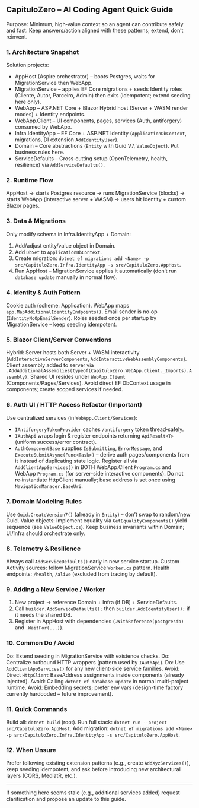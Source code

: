 ## CapituloZero – AI Coding Agent Quick Guide
Purpose: Minimum, high‑value context so an agent can contribute safely and fast. Keep answers/action aligned with these patterns; extend, don’t reinvent.

### 1. Architecture Snapshot
Solution projects:
- AppHost (Aspire orchestrator) – boots Postgres, waits for MigrationService then WebApp.
- MigrationService – applies EF Core migrations + seeds Identity roles (Cliente, Autor, Parceiro, Admin) then exits (idempotent; extend seeding here only).
- WebApp – ASP.NET Core + Blazor Hybrid host (Server + WASM render modes) + Identity endpoints.
- WebApp.Client – UI components, pages, services (Auth, antiforgery) consumed by WebApp.
- Infra.IdentityApp – EF Core + ASP.NET Identity (`ApplicationDbContext`, migrations, DI extension `AddIdentityUser`).
- Domain – Core abstractions (`Entity` with Guid V7, `ValueObject`). Put business rules here.
- ServiceDefaults – Cross‑cutting setup (OpenTelemetry, health, resilience) via `AddServiceDefaults()`.

### 2. Runtime Flow
AppHost → starts Postgres resource → runs MigrationService (blocks) → starts WebApp (interactive server + WASM) → users hit Identity + custom Blazor pages.

### 3. Data & Migrations
Only modify schema in Infra.IdentityApp + Domain:
1. Add/adjust entity/value object in Domain.
2. Add `DbSet` to `ApplicationDbContext`.
3. Create migration: `dotnet ef migrations add <Name> -p src/CapituloZero.Infra.IdentityApp -s src/CapituloZero.AppHost`.
4. Run AppHost – MigrationService applies it automatically (don’t run `database update` manually in normal flow).

### 4. Identity & Auth Pattern
Cookie auth (scheme: Application). WebApp maps `app.MapAdditionalIdentityEndpoints()`.
Email sender is no‑op (`IdentityNoOpEmailSender`).
Roles seeded once per startup by MigrationService – keep seeding idempotent.

### 5. Blazor Client/Server Conventions
Hybrid: Server hosts both Server + WASM interactivity (`AddInteractiveServerComponents`, `AddInteractiveWebAssemblyComponents`).
Client assembly added to server via `.AddAdditionalAssemblies(typeof(CapituloZero.WebApp.Client._Imports).Assembly)`.
Shared UI resides under `WebApp.Client` (Components/Pages/Services). Avoid direct EF DbContext usage in components; create scoped services if needed.

### 6. Auth UI / HTTP Access Refactor (Important)
Use centralized services (in `WebApp.Client/Services`):
- `IAntiforgeryTokenProvider` caches `/antiforgery` token thread‑safely.
- `IAuthApi` wraps login & register endpoints returning `ApiResult<T>` (uniform success/error contract).
- `AuthComponentBase` supplies `IsSubmitting`, `ErrorMessage`, and `ExecuteSubmitAsync(Func<Task>)` – derive auth pages/components from it instead of duplicating state logic.
Register all via `AddClientAppServices()` in BOTH WebApp.Client `Program.cs` and WebApp `Program.cs` (for server-side interactive components). Do not re‑instantiate HttpClient manually; base address is set once using `NavigationManager.BaseUri`.

### 7. Domain Modeling Rules
Use `Guid.CreateVersion7()` (already in `Entity`) – don’t swap to random/new Guid.
Value objects: implement equality via `GetEqualityComponents()` yield sequence (see `ValueObject.cs`).
Keep business invariants within Domain; UI/Infra should orchestrate only.

### 8. Telemetry & Resilience
Always call `AddServiceDefaults()` early in new service startup. Custom Activity sources: follow MigrationService `Worker.cs` pattern.
Health endpoints: `/health`, `/alive` (excluded from tracing by default).

### 9. Adding a New Service / Worker
1. New project → reference Domain + Infra (if DB) + ServiceDefaults.
2. Call `builder.AddServiceDefaults();` then `builder.AddIdentityUser();` if it needs the shared DB.
3. Register in AppHost with dependencies (`.WithReference(postgresdb)` and `.WaitFor(...)`).

### 10. Common Do / Avoid
Do: Extend seeding in MigrationService with existence checks.
Do: Centralize outbound HTTP wrappers (pattern used by `IAuthApi`).
Do: Use `AddClientAppServices()` for any new client-side service families.
Avoid: Direct `HttpClient` BaseAddress assignments inside components (already injected).
Avoid: Calling `dotnet ef database update` in normal multi-project runtime.
Avoid: Embedding secrets; prefer env vars (design-time factory currently hardcoded – future improvement).

### 11. Quick Commands
Build all: `dotnet build` (root).
Run full stack: `dotnet run --project src/CapituloZero.AppHost`.
Add migration: `dotnet ef migrations add <Name> -p src/CapituloZero.Infra.IdentityApp -s src/CapituloZero.AppHost`.

### 12. When Unsure
Prefer following existing extension patterns (e.g., create `AddXyzServices()`), keep seeding idempotent, and ask before introducing new architectural layers (CQRS, MediatR, etc.).

---
If something here seems stale (e.g., additional services added) request clarification and propose an update to this guide.
